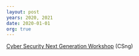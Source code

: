 ```yaml
---
layout: post
years: 2020, 2021
date: 2020-01-01
org: true
---
```


[Cyber Security Next Generation Workshop](https://csng.nl/?q=event) (CSng) 